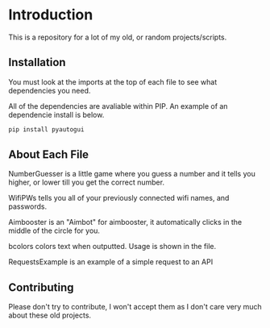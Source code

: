 # Introduction

This is a repository for a lot of my old, or random projects/scripts.

## Installation

You must look at the imports at the top of each file to see what dependencies you need.

All of the dependencies are avaliable within PIP.
An example of an dependencie install is below.
```bash
pip install pyautogui
```

## About Each File

NumberGuesser is a little game where you guess a number and it tells you higher, or lower till you get the correct number.

WifiPWs tells you all of your previously connected wifi names, and passwords.

Aimbooster is an "Aimbot" for aimbooster, it automatically clicks in the middle of the circle for you.

bcolors colors text when outputted. Usage is shown in the file.

RequestsExample is an example of a simple request to an API



## Contributing

Please don't try to contribute, I won't accept them as I don't care very much about these old projects.